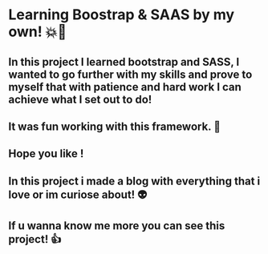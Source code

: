 # Learning Boostrap & SAAS by my own! 💥🦄

## In this project I learned bootstrap and SASS, I wanted to go further with my skills and prove to myself that with patience and hard work I can achieve what I set out to do!

## It was fun working with this framework. 🥳

## Hope you like !

## In this project i made a blog with everything that i love or im curiose about! 👽

## If u wanna know me more you can see this project! 👍
